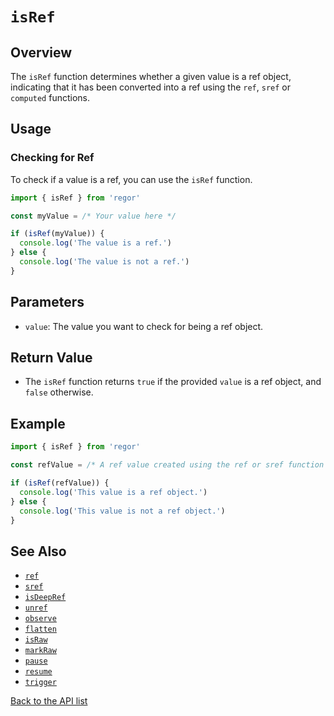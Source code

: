 # `isRef`

## Overview

The `isRef` function determines whether a given value is a ref object, indicating that it has been converted into a ref using the `ref`, `sref` or `computed` functions.

## Usage

### Checking for Ref

To check if a value is a ref, you can use the `isRef` function.

```ts
import { isRef } from 'regor'

const myValue = /* Your value here */

if (isRef(myValue)) {
  console.log('The value is a ref.')
} else {
  console.log('The value is not a ref.')
}
```

## Parameters

- `value`: The value you want to check for being a ref object.

## Return Value

- The `isRef` function returns `true` if the provided `value` is a ref object, and `false` otherwise.

## Example

```ts
import { isRef } from 'regor'

const refValue = /* A ref value created using the ref or sref function */

if (isRef(refValue)) {
  console.log('This value is a ref object.')
} else {
  console.log('This value is not a ref object.')
}
```

## See Also

- [`ref`](ref.md)
- [`sref`](sref.md)
- [`isDeepRef`](isDeepRef.md)
- [`unref`](unref.md)
- [`observe`](observe.md)
- [`flatten`](flatten.md)
- [`isRaw`](isRaw.md)
- [`markRaw`](markRaw.md)
- [`pause`](pause.md)
- [`resume`](resume.md)
- [`trigger`](trigger.md)

[Back to the API list](regor-api.md)
